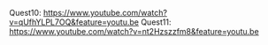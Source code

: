 Quest10:
https://www.youtube.com/watch?v=qUfhYLPL7OQ&feature=youtu.be
Quest11:
https://www.youtube.com/watch?v=nt2Hzszzfm8&feature=youtu.be
